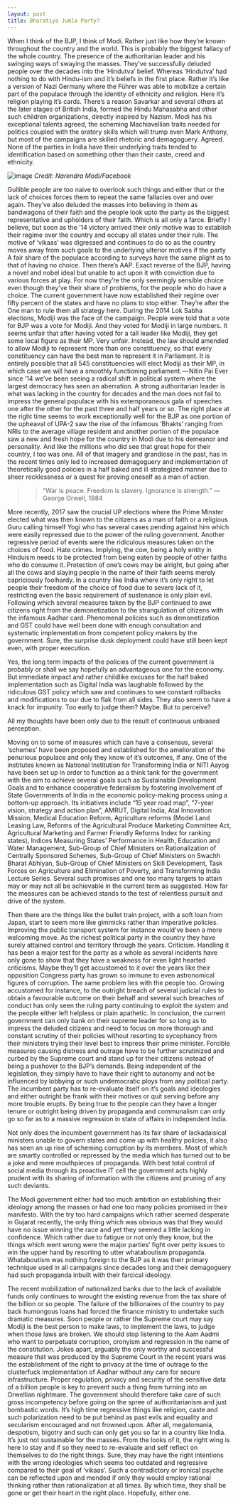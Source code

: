 ```yaml
---
layout: post
title: Bharatiya Jumla Party?
---
```


When I think of the BJP, I think of Modi. Rather just like how they’re known throughout the country and the world.
This is probably the biggest fallacy of the whole country. The presence of the authoritarian leader and his swinging ways of swaying the masses.
They’ve successfully deluded people over the decades into the ‘Hindutva’ belief. Whereas ‘Hindutva’ had nothing to do with Hindu-ism and it’s beliefs in the first place.
Rather it’s like a version of Nazi Germany where the Führer was able to mobilize a certain part of the populace through the identity of ethnicity and religion.
Here it’s religion playing it’s cards.
There’s a reason Savarkar and several others at the later stages of British India, formed the Hindu Mahasabha and other such children organizations, directly inspired by Nazism. 
Modi has his exceptional talents agreed, the scheming Machiavellian traits needed for politics coupled with the oratory skills which will trump even Mark Anthony, but most of the campaigns are skilled rhetoric and demagoguery.
Agreed. None of the parties in India have their underlying traits tended to identification based on something other than their caste, creed and ethnicity.


 ![image](https://cdn-images-1.medium.com/max/1600/1*KGNORweEfT9qJLJW9eRzmA.jpeg)
*Credit: Narendra Modi/Facebook*

Gullible people are too naive to overlook such things and either that or the lack of choices forces them to repeat the same fallacies over and over again.
They’ve also deluded the masses into believing in them as bandwagons of their faith and the people look upto the party as the biggest representative and upholders of their faith.
Which is all only a farce.
Briefly I believe, but soon as the ’14 victory arrived their only motive was to establish their regime over the country and occupy all states under their rule.
The motive of ‘vikaas’ was digressed and continues to do so as the country moves away from such goals to the underlying ulterior motives if the party
A fair share of the populace according to surveys have the same plight as to that of having no choice.
Then there’s AAP. Exact reverse of the BJP, having a novel and nobel ideal but unable to act upon it with conviction due to various forces at play. For now they’re the only seemingly sensible choice even though they’ve their share of problems, for the people who do have a choice.
The current government have now established their regime over fifty percent of the states and have no plans to stop either. They’re after the One man to rule them all strategy here.
During the 2014 Lok Sabha elections, Modiji was the face of the campaign. People were told that a vote for BJP was a vote for Modiji. And they voted for Modiji in large numbers. It seems unfair that after having voted for a tall leader like Modiji, they get some local figure as their MP. Very unfair. Instead, the law should amended to allow Modiji to represent more than one constituency, so that every constituency can have the best man to represent it in Parliament. It is entirely possible that all 545 constituencies will elect Modiji as their MP, in which case we will have a smoothly functioning parliament. — Nitin Pai
Ever since ’14 we’ve been seeing a radical shift in political system where the largest democracy has seen an aberration. A strong authoritarian leader is what was lacking in the country for decades and the man does not fail to impress the general populace with his extemporaneous gala of speeches one after the other for the past three and half years or so. The right place at the right time seems to work exceptionally well for the BJP as one portion of the upheaval of UPA-2 saw the rise of the infamous ‘Bhakts’ ranging from NRIs to the average village resident and another portion of the populace saw a new and fresh hope for the country in Modi due to his demeanor and personality.
And like the millions who did see that great hope for their country, I too was one.
All of that imagery and grandiose in the past, has in the recent times only led to increased demagoguery and implementation of theoretically good policies in a half baked and ill strategized manner due to sheer recklessness or a quest for proving oneself as a man of action.

>>“War is peace.
>>Freedom is slavery.
>>Ignorance is strength.”
>>  ― George Orwell, 1984

More recently, 2017 saw the crucial UP elections where the Prime Minster elected what was then known to the citizens as a man of faith or a religious Guru calling himself Yogi who has several cases pending against him which were easily repressed due to the power of the ruling government. Another regressive period of events were the ridiculous measures taken on the choices of food.
Hate crimes. Implying, the cow, being a holy entity in Hinduism needs to be protected from being eaten by people of other faiths who do consume it. Protection of one’s cows may be alright, but going after all the cows and slaying people in the name of their faith seems merely capriciously foolhardy. In a country like India where it’s only right to let people their freedom of the choice of food due to severe lack of it, restricting even the basic requirement of sustenance is only plain evil.
Following which several measures taken by the BJP continued to awe citizens right from the demonetization to the strangulation of citizens with the infamous Aadhar card. Phenomenal policies such as demonetization and GST could have well been done with enough consultation and systematic implementation from competent policy makers by the government. Sure, the surprise dusk deployment could have still been kept even, with proper execution.

Yes, the long term impacts of the policies of the current government is probably or shall we say hopefully an advantageous one for the economy. But immediate impact and rather childlike excuses for the half baked implementation such as Digital India was laughable followed by the ridiculous GST policy which saw and continues to see constant rollbacks and modifications to our due to flak from all sides. They also seem to have a knack for impunity.
Too early to judge them? Maybe. But to perceive?

All my thoughts have been only due to the result of continuous unbiased perception.

Moving on to some of measures which can have a consensus, several ‘schemes’ have been proposed and established for the amelioration of the penurious populace and only they know of it’s outcomes, if any. One of the institutes known as National Institution for Transforming India or NITI Aayog have been set up in order to function as a think tank for the government with the aim to achieve several goals such as Sustainable Development Goals and to enhance cooperative federalism by fostering involvement of State Governments of India in the economic policy-making process using a bottom-up approach. Its initiatives include “15 year road map”, “7-year vision, strategy and action plan”, AMRUT, Digital India, Atal Innovation Mission, Medical Education Reform, Agriculture reforms (Model Land Leasing Law, Reforms of the Agricultural Produce Marketing Committee Act, Agricultural Marketing and Farmer Friendly Reforms Index for ranking states), Indices Measuring States’ Performance in Health, Education and Water Management, Sub-Group of Chief Ministers on Rationalization of Centrally Sponsored Schemes, Sub-Group of Chief Ministers on Swachh Bharat Abhiyan, Sub-Group of Chief Ministers on Skill Development, Task Forces on Agriculture and Elimination of Poverty, and Transforming India Lecture Series. Several such promises and one too many targets to attain may or may not all be achievable in the current term as suggested. How far the measures can be achieved stands to the test of relentless pursuit and drive of the system.

Then there are the things like the bullet train project, with a soft loan from Japan, start to seem more like gimmicks rather than imperative policies. Improving the public transport system for instance would’ve been a more welcoming move.
As the richest political party in the country they have surely attained control and territory through the years.
Criticism. Handling it has been a major test for the party as a whole as several incidents have only gone to show that they have a weakness for even light hearted criticisms. Maybe they’ll get accustomed to it over the years like their opposition Congress party has grown so immune to even astronomical figures of corruption.
The same problem lies with the people too. Growing accustomed for instance, to the outright breach of several judicial rules to obtain a favourable outcome on their behalf and several such breaches of conduct has only seen the ruling party continuing to exploit the system and the people either left helpless or plain apathetic.
In conclusion, the current government can only bank on their supreme leader for so long as to impress the deluded citizens and need to focus on more thorough and constant scrutiny of their policies without resorting to sycophancy from their ministers trying their level best to impress their prime minister. Forcible measures causing distress and outrage have to be further scrutinized and curbed by the Supreme court and stand up for their citizens instead of being a pushover to the BJP’s demands. Being independent of the legislation, they simply have to have their right to autonomy and not be influenced by lobbying or such undemocratic ploys from any political party.
The incumbent party has to re-evaluate itself on it’s goals and ideologies and either outright be frank with their motives or quit serving before any more trouble erupts. By being true to the people can they have a longer tenure or outright being driven by propaganda and communalism can only go so far as to a massive regression in state of affairs in independent India.

Not only does the incumbent government has its fair share of lackadaisical ministers unable to govern states and come up with healthy policies, it also has seen an up rise of scheming corruption by its members. Most of which are smartly controlled or repressed by the media which has turned out to be a joke and mere mouthpieces of propaganda. With best total control of social media through its proactive IT cell the government acts highly prudent with its sharing of information with the citizens and pruning of any such deviants.

The Modi government either had too much ambition on establishing their ideology among the masses or had one too many policies promised in their manifesto. With the try too hard campaigns which rather seemed desperate in Gujarat recently, the only thing which was obvious was that they would have no issue winning the race and yet they seemed a little lacking in confidence. Which rather due to fatigue or not only they know, but the things which went wrong were the major parties’ fight over petty issues to win the upper hand by resorting to utter whataboutism propaganda.
Whataboutism was nothing foreign to the BJP as it was their primary technique used in all campaigns since decades long and their demagoguery had such propaganda inbuilt with their farcical ideology.

The recent mobilization of nationalized banks due to the lack of available funds only continues to wrought the existing revenue from the tax share of the billion or so people. The failure of the billionaires of the country to pay back humongous loans had forced the finance ministry to undertake such dramatic measures.
Soon people or rather the Supreme court may say Modiji is the best person to make laws, to implement the laws, to judge when those laws are broken. We should stop listening to the Aam Aadmi who want to perpetuate corruption, cronyism and regression in the name of the constitution.
Jokes apart, arguably the only worthy and successful measure that was produced by the Supreme Court in the recent years was the establishment of the right to privacy at the time of outrage to the clusterfuck implementation of Aadhar without any care for secure infrastructure. Proper regulation, privacy and security of the sensitive data of a billion people is key to prevent such a thing from turning into an Orwellian nightmare.
The government should therefore take care of such gross incompetency before going on the spree of authoritarianism and just bombastic words. It’s high time regressive things like religion, caste and such polarization need to be put behind as past evils and equality and secularism encouraged and not frowned upon.
After all, megalomania, despotism, bigotry and such can only get you so far in a country like India. It’s just not sustainable for the masses. From the looks of it, the right wing is here to stay and if so they need to re-evaluate and self reflect on themselves to do the right things.
Sure, they may have the right intentions with the wrong ideologies which seems too outdated and regressive compared to their goal of ‘vikaas’. Such a contradictory or ironical psyche can be reflected upon and mended if only they would employ rational thinking rather than rationalization at all times.
By which time, they shall be gone or get their heart in the right place.
Hopefully, either one.

[^1]: The opinions expressed are clearly my own and any constructive criticism based on facts are welcome as only what was heard, read and witnessed over the last few years has been written.

